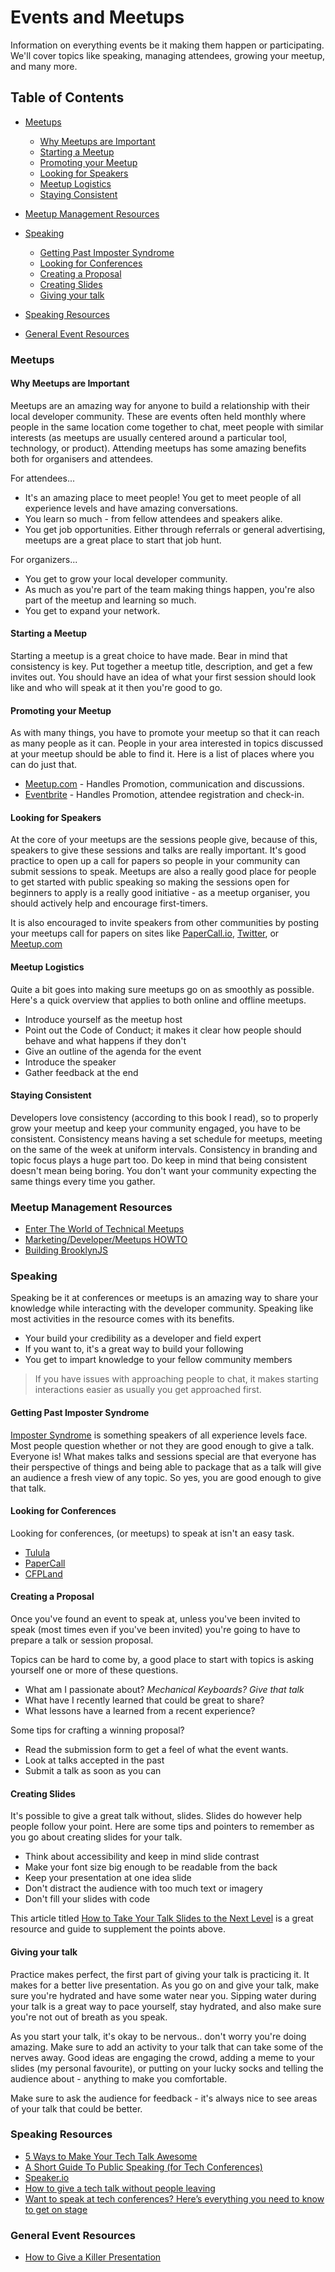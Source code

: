 # Events and Meetups 
Information on everything events be it making them happen or participating. We'll cover topics like speaking, managing attendees, growing your meetup, and many more.

## Table of Contents
- [Meetups](#meetups)
  - [Why Meetups are Important](#why-meetups-are-important)
  - [Starting a Meetup](#starting-a-meetup)
  - [Promoting your Meetup](#promoting-your-meetup)
  - [Looking for Speakers](#looking-for-speakers)
  - [Meetup Logistics](#meetup-logistics)
  - [Staying Consistent](#staying-consistent)
- [Meetup Management Resources](#meetup-management-resources)

- [Speaking](#speaking)
  - [Getting Past Imposter Syndrome](#getting-past-imposter-syndrome)
  - [Looking for Conferences](#looking-for-conferences)
  - [Creating a Proposal](#creating-a-proposal)
  - [Creating Slides](#creating-slides)
  - [Giving your talk](#giving-your-talk)
- [Speaking Resources](#speaking-resources)

- [General Event Resources](#general-event-resources)


### Meetups
#### Why Meetups are Important
Meetups are an amazing way for anyone to build a relationship with their local developer community. These are events often held monthly where people in the same location come together to chat, meet people with similar interests (as meetups are usually centered around a particular tool, technology, or product). Attending meetups has some amazing benefits both for organisers and attendees. 

For attendees...
- It's an amazing place to meet people! You get to meet people of all experience levels and have amazing conversations.
- You learn so much - from fellow attendees and speakers alike.
- You get job opportunities. Either through referrals or general advertising, meetups are a great place to start that job hunt.

For organizers...
- You get to grow your local developer community. 
- As much as you're part of the team making things happen, you're also part of the meetup and learning so much.
- You get to expand your network.


#### Starting a Meetup

Starting a meetup is a great choice to have made. Bear in mind that consistency is key. Put together a meetup title, description, and get a few invites out. You should have an idea of what your first session should look like and who will speak at it then you're good to go.

#### Promoting your Meetup

As with many things, you have to promote your meetup so that it can reach as many people as it can. People in your area interested in topics discussed at your meetup should be able to find it. Here is a list of places where you can do just that.

- [Meetup.com](https://www.meetup.com/) - Handles Promotion, communication and discussions. 
- [Eventbrite](https://www.eventbrite.com/) - Handles Promotion, attendee registration and check-in.
    
#### Looking for Speakers
At the core of your meetups are the sessions people give, because of this, speakers to give these sessions and talks are really important. It's good practice to open up a call for papers so people in your community can submit sessions to speak. Meetups are also a really good place for people to get started with public speaking so making the sessions open for beginners to apply is a really good initiative - as a meetup organiser, you should actively help and encourage first-timers. 

It is also  encouraged to invite speakers from other communities by posting your meetups call for papers on sites like [PaperCall.io](https://www.papercall.io/), [Twitter](https://twitter.com), or [Meetup.com](https://www.meetup.com/)

#### Meetup Logistics

Quite a bit goes into making sure meetups go on as smoothly as possible. Here's a quick overview that applies to both online and offline meetups.
  
- Introduce yourself as the meetup host
- Point out the Code of Conduct; it makes it clear how people should behave and what happens if they don't
- Give an outline of the agenda for the event
- Introduce the speaker 
- Gather feedback at the end

#### Staying Consistent 
Developers love consistency (according to this book I read), so to properly grow your meetup and keep your community engaged, you have to be consistent. Consistency means having a set schedule for meetups, meeting on the same of the week at uniform intervals. Consistency in branding and topic focus plays a huge part too. Do keep in mind that being consistent doesn't mean being boring. You don't want your community expecting the same things every time you gather. 

### Meetup Management Resources
- [Enter The World of Technical Meetups](https://www.codingame.com/blog/enter-the-world-of-technical-meetups/)
- [Marketing/Developer/Meetups HOWTO](https://wiki.mozilla.org/Marketing/Developer/Meetups_HOWTO)
- [Building BrooklynJS](https://github.com/jed/building-brooklynjs)

### Speaking 
Speaking be it at conferences or meetups is an amazing way to share your knowledge while interacting with the developer community. Speaking like most activities in the resource comes with its benefits. 

- Your build your credibility as a developer and field expert
- If you want to, it's a great way to build your following
- You get to impart knowledge to your fellow community members

> If you have issues with approaching people to chat, it makes starting interactions easier as usually you get approached first. 

#### Getting Past Imposter Syndrome
[Imposter Syndrome](https://en.wikipedia.org/wiki/Impostor_syndrome) is something speakers of all experience levels face. Most people question whether or not they are good enough to give a talk. Everyone is! What makes talks and sessions special are that everyone has their perspective of things and being able to package that as a talk will give an audience a fresh view of any topic. So yes, you are good enough to give that talk.

#### Looking for Conferences
Looking for conferences, (or meetups) to speak at isn't an easy task. 

- [Tulula](https://tulu.la/)
- [PaperCall](https://www.papercall.io/)
- [CFPLand](https://www.cfpland.com)


#### Creating a Proposal
Once you've found an event to speak at, unless you've been invited to speak (most times even if you've been invited) you're going to have to prepare a talk or session proposal. 

Topics can be hard to come by, a good place to start with topics is asking yourself one or more of these questions. 
- What am I passionate about? *Mechanical Keyboards? Give that talk*
- What have I recently learned that could be great to share?
- What lessons have a learned from a recent experience? 

Some tips for crafting a winning proposal?
- Read the submission form to get a feel of what the event wants.
- Look at talks accepted in the past
- Submit a talk as soon as you can 

#### Creating Slides

It's possible to give a great talk without, slides. Slides do however help people follow your point. Here are some tips and pointers to remember as you go about creating slides for your talk.

- Think about accessibility and keep in mind slide contrast
- Make your font size big enough to be readable from the back 
- Keep your presentation at one idea slide
- Don't distract the audience with too much text or imagery
- Don't fill your slides with code

This article titled [How to Take Your Talk Slides to the Next Level](https://www.welcometothejungle.com/en/articles/btc-talk-slides-conference) is a great resource and guide to supplement the points above.

#### Giving your talk

Practice makes perfect, the first part of giving your talk is practicing it. It makes for a better live presentation. As you go on and give your talk, make sure you're hydrated and have some water near you. Sipping water during your talk is a great way to pace yourself, stay hydrated, and also make sure you're not out of breath as you speak. 

As you start your talk, it's okay to be nervous.. don't worry you're doing amazing. Make sure to add an activity to your talk that can take some of the nerves away. Good ideas are engaging the crowd, adding a meme to your slides (my personal favourite), or putting on your lucky socks and telling the audience about - anything to make you comfortable. 

Make sure to ask the audience for feedback - it's always nice to see areas of your talk that could be better. 

### Speaking Resources
- [5 Ways to Make Your Tech Talk Awesome](https://medium.com/agatha-codes/5-ways-to-make-your-tech-talk-awesome-885d4eb4a3b6)
- [A Short Guide To Public Speaking (for Tech Conferences)](https://medium.com/@mr_mig_by/a-short-guide-to-public-speaking-for-tech-conferences-9130b17af013)
- [Speaker.io](https://speaking.io/)
- [How to give a tech talk without people leaving](https://hackernoon.com/how-to-give-a-tech-talk-without-people-leaving-355a3942dc49)
- [Want to speak at tech conferences? Here’s everything you need to know to get on stage](https://thenextweb.com/podium/2019/08/19/want-to-speak-at-tech-conferences-heres-everything-you-need-to-know-to-get-on-stage/)
### General Event Resources
- [How to Give a Killer Presentation](https://hbr.org/2013/06/how-to-give-a-killer-presentation)
